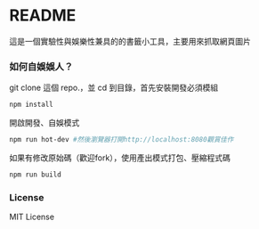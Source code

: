 # README #

這是一個實驗性與娛樂性兼具的的書籤小工具，主要用來抓取網頁圖片

### 如何自娛娛人？ ###

git clone 這個 repo.，並 cd 到目錄，首先安裝開發必須模組
```sh
npm install
```  
開啟開發、自娛模式
```sh
npm run hot-dev #然後瀏覽器打開http://localhost:8080觀賞佳作
```
如果有修改原始碼（歡迎fork），使用產出模式打包、壓縮程式碼 
```sh
npm run build
```

### License ###
MIT License